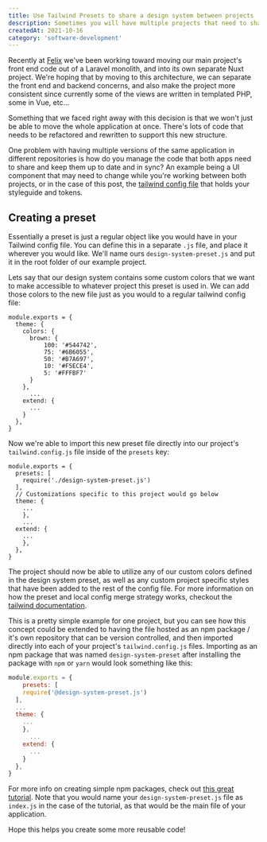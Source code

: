 ```yaml
---
title: Use Tailwind Presets to share a design system between projects
description: Sometimes you will have multiple projects that need to share the same design system or styles. If you're using Tailwind CSS, this can be achieved through Presets, allowing you to manage the system in one spot and deploy to your various projects.
createdAt: 2021-10-16
category: 'software-development'
---
```


Recently at [Felix](https://www.felixforyou.ca) we've been working toward moving our main project's front end code out of a Laravel monolith, and into its own separate Nuxt project. We're hoping that by moving to this architecture, we can separate the front end and backend concerns, and also make the project more consistent since currently some of the views are written in templated PHP, some in Vue, etc...

Something that we faced right away with this decision is that we won't just be able to move the whole application at once. There's lots of code that needs to be refactored and rewritten to support this new structure.

One problem with having multiple versions of the same application in different repositories is how do you manage the code that both apps need to share and keep them up to date and in sync? An example being a UI component that may need to change while you're working between both projects, or in the case of this post, the [tailwind config file](https://tailwindcss.com/docs/configuration) that holds your styleguide and tokens.

## Creating a preset

Essentially a preset is just a regular object like you would have in your Tailwind config file. You can define this in a separate `.js` file, and place it wherever you would like. We'll name ours `design-system-preset.js` and put it in the root folder of our example project.

Lets say that our design system contains some custom colors that we want to make accessible to whatever project this preset is used in. We can add those colors to the new file just as you would to a regular tailwind config file:

```js[design-system-preset.js]
module.exports = {
  theme: {
    colors: {
      brown: {
          100: '#544742',
          75: '#6B6055',
          50: '#B7A697',
          10: '#F5ECE4',
          5: '#FFFBF7'
      }
    },
      ...
    extend: {
      ...
    }
  },
}
```

Now we're able to import this new preset file directly into our project's `tailwind.config.js` file inside of the `presets` key:

```js[tailwind.config.js]
module.exports = {
  presets: [
    require('./design-system-preset.js')
  ],
  // Customizations specific to this project would go below
  theme: {
    ...
    },
    ...
  extend: {
    ...
    },
  },
}
```

The project should now be able to utilize any of our custom colors defined in the design system preset, as well as any custom project specific styles that have been added to the rest of the config file. For more information on how the preset and local config merge strategy works, checkout the [tailwind documentation](https://tailwindcss.com/docs/presets#how-configurations-are-merged).

This is a pretty simple example for one project, but you can see how this concept could be extended to having the file hosted as an npm package / it's own repository that can be version controlled, and then imported directly into each of your project's `tailwind.config.js` files. Importing as an npm package that was named `design-system-preset` after installing the package with `npm` or `yarn` would look something like this:

```js [tailwind.config.js]
module.exports = {
    presets: [
    require('@design-system-preset.js')
  ],
  ...
  theme: {
    ...
    },
      ...
    extend: {
      ...
    }
  },
}
```

For more info on creating simple npm packages, check out [this great tutorial](https://dev.to/souravdey777/creating-your-own-npm-package-4f4g). Note that you would name your `design-system-preset.js` file as `index.js` in the case of the tutorial, as that would be the main file of your application.

Hope this helps you create some more reusable code!

